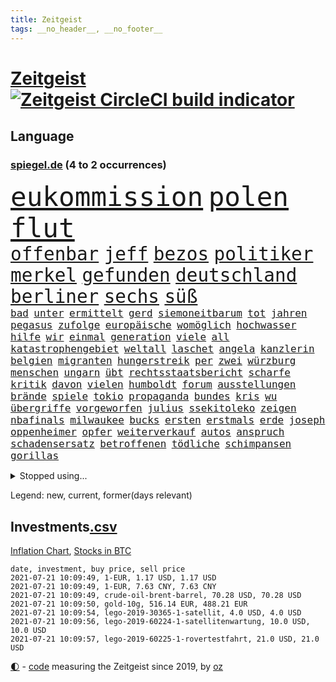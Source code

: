 ```yaml
---
title: Zeitgeist
tags: __no_header__, __no_footer__
---
```


# [Zeitgeist](https://oliz.io/zeitgeist/) [![Zeitgeist CircleCI build indicator](https://circleci.com/gh/ooz/zeitgeist.svg?style=shield)](https://circleci.com/gh/ooz/zeitgeist)

## Language

<h3><a href="https://www.spiegel.de" target="_blank">spiegel.de</a> (4 to 2 occurrences)</h3>
<p style="font-family:monospace">
<span style="font-size:32pt"><a href="news_links.html#eukommission" class="current">eukommission</a></span>
<span style="font-size:32pt"><a href="news_links.html#polen" class="current">polen</a></span>
<span style="font-size:32pt"><a href="news_links.html#flut" class="new">flut</a></span>
<br>
<span style="font-size:22pt"><a href="news_links.html#offenbar" class="current">offenbar</a></span>
<span style="font-size:22pt"><a href="news_links.html#jeff" class="current">jeff</a></span>
<span style="font-size:22pt"><a href="news_links.html#bezos" class="current">bezos</a></span>
<span style="font-size:22pt"><a href="news_links.html#politiker" class="current">politiker</a></span>
<span style="font-size:22pt"><a href="news_links.html#merkel" class="current">merkel</a></span>
<span style="font-size:22pt"><a href="news_links.html#gefunden" class="current">gefunden</a></span>
<span style="font-size:22pt"><a href="news_links.html#deutschland" class="current">deutschland</a></span>
<span style="font-size:22pt"><a href="news_links.html#berliner" class="current">berliner</a></span>
<span style="font-size:22pt"><a href="news_links.html#sechs" class="current">sechs</a></span>
<span style="font-size:22pt"><a href="news_links.html#süß" class="new">süß</a></span>
<br>
<span style="font-size:12pt"><a href="news_links.html#bad" class="current">bad</a></span>
<span style="font-size:12pt"><a href="news_links.html#unter" class="current">unter</a></span>
<span style="font-size:12pt"><a href="news_links.html#ermittelt" class="current">ermittelt</a></span>
<span style="font-size:12pt"><a href="news_links.html#gerd" class="current">gerd</a></span>
<span style="font-size:12pt"><a href="news_links.html#siemoneitbarum" class="new">siemoneitbarum</a></span>
<span style="font-size:12pt"><a href="news_links.html#tot" class="current">tot</a></span>
<span style="font-size:12pt"><a href="news_links.html#jahren" class="current">jahren</a></span>
<span style="font-size:12pt"><a href="news_links.html#pegasus" class="new">pegasus</a></span>
<span style="font-size:12pt"><a href="news_links.html#zufolge" class="current">zufolge</a></span>
<span style="font-size:12pt"><a href="news_links.html#europäische" class="current">europäische</a></span>
<span style="font-size:12pt"><a href="news_links.html#womöglich" class="current">womöglich</a></span>
<span style="font-size:12pt"><a href="news_links.html#hochwasser" class="new">hochwasser</a></span>
<span style="font-size:12pt"><a href="news_links.html#hilfe" class="current">hilfe</a></span>
<span style="font-size:12pt"><a href="news_links.html#wir" class="current">wir</a></span>
<span style="font-size:12pt"><a href="news_links.html#einmal" class="current">einmal</a></span>
<span style="font-size:12pt"><a href="news_links.html#generation" class="current">generation</a></span>
<span style="font-size:12pt"><a href="news_links.html#viele" class="current">viele</a></span>
<span style="font-size:12pt"><a href="news_links.html#all" class="current">all</a></span>
<span style="font-size:12pt"><a href="news_links.html#katastrophengebiet" class="new">katastrophengebiet</a></span>
<span style="font-size:12pt"><a href="news_links.html#weltall" class="current">weltall</a></span>
<span style="font-size:12pt"><a href="news_links.html#laschet" class="current">laschet</a></span>
<span style="font-size:12pt"><a href="news_links.html#angela" class="current">angela</a></span>
<span style="font-size:12pt"><a href="news_links.html#kanzlerin" class="current">kanzlerin</a></span>
<span style="font-size:12pt"><a href="news_links.html#belgien" class="current">belgien</a></span>
<span style="font-size:12pt"><a href="news_links.html#migranten" class="current">migranten</a></span>
<span style="font-size:12pt"><a href="news_links.html#hungerstreik" class="current">hungerstreik</a></span>
<span style="font-size:12pt"><a href="news_links.html#per" class="current">per</a></span>
<span style="font-size:12pt"><a href="news_links.html#zwei" class="current">zwei</a></span>
<span style="font-size:12pt"><a href="news_links.html#würzburg" class="current">würzburg</a></span>
<span style="font-size:12pt"><a href="news_links.html#menschen" class="current">menschen</a></span>
<span style="font-size:12pt"><a href="news_links.html#ungarn" class="current">ungarn</a></span>
<span style="font-size:12pt"><a href="news_links.html#übt" class="current">übt</a></span>
<span style="font-size:12pt"><a href="news_links.html#rechtsstaatsbericht" class="new">rechtsstaatsbericht</a></span>
<span style="font-size:12pt"><a href="news_links.html#scharfe" class="current">scharfe</a></span>
<span style="font-size:12pt"><a href="news_links.html#kritik" class="current">kritik</a></span>
<span style="font-size:12pt"><a href="news_links.html#davon" class="current">davon</a></span>
<span style="font-size:12pt"><a href="news_links.html#vielen" class="current">vielen</a></span>
<span style="font-size:12pt"><a href="news_links.html#humboldt" class="current">humboldt</a></span>
<span style="font-size:12pt"><a href="news_links.html#forum" class="current">forum</a></span>
<span style="font-size:12pt"><a href="news_links.html#ausstellungen" class="new">ausstellungen</a></span>
<span style="font-size:12pt"><a href="news_links.html#brände" class="current">brände</a></span>
<span style="font-size:12pt"><a href="news_links.html#spiele" class="current">spiele</a></span>
<span style="font-size:12pt"><a href="news_links.html#tokio" class="current">tokio</a></span>
<span style="font-size:12pt"><a href="news_links.html#propaganda" class="current">propaganda</a></span>
<span style="font-size:12pt"><a href="news_links.html#bundes" class="current">bundes</a></span>
<span style="font-size:12pt"><a href="news_links.html#kris" class="new">kris</a></span>
<span style="font-size:12pt"><a href="news_links.html#wu" class="new">wu</a></span>
<span style="font-size:12pt"><a href="news_links.html#übergriffe" class="current">übergriffe</a></span>
<span style="font-size:12pt"><a href="news_links.html#vorgeworfen" class="current">vorgeworfen</a></span>
<span style="font-size:12pt"><a href="news_links.html#julius" class="current">julius</a></span>
<span style="font-size:12pt"><a href="news_links.html#ssekitoleko" class="new">ssekitoleko</a></span>
<span style="font-size:12pt"><a href="news_links.html#zeigen" class="current">zeigen</a></span>
<span style="font-size:12pt"><a href="news_links.html#nbafinals" class="current">nbafinals</a></span>
<span style="font-size:12pt"><a href="news_links.html#milwaukee" class="current">milwaukee</a></span>
<span style="font-size:12pt"><a href="news_links.html#bucks" class="current">bucks</a></span>
<span style="font-size:12pt"><a href="news_links.html#ersten" class="current">ersten</a></span>
<span style="font-size:12pt"><a href="news_links.html#erstmals" class="current">erstmals</a></span>
<span style="font-size:12pt"><a href="news_links.html#erde" class="current">erde</a></span>
<span style="font-size:12pt"><a href="news_links.html#joseph" class="current">joseph</a></span>
<span style="font-size:12pt"><a href="news_links.html#oppenheimer" class="new">oppenheimer</a></span>
<span style="font-size:12pt"><a href="news_links.html#opfer" class="current">opfer</a></span>
<span style="font-size:12pt"><a href="news_links.html#weiterverkauf" class="new">weiterverkauf</a></span>
<span style="font-size:12pt"><a href="news_links.html#autos" class="current">autos</a></span>
<span style="font-size:12pt"><a href="news_links.html#anspruch" class="current">anspruch</a></span>
<span style="font-size:12pt"><a href="news_links.html#schadensersatz" class="current">schadensersatz</a></span>
<span style="font-size:12pt"><a href="news_links.html#betroffenen" class="current">betroffenen</a></span>
<span style="font-size:12pt"><a href="news_links.html#tödliche" class="current">tödliche</a></span>
<span style="font-size:12pt"><a href="news_links.html#schimpansen" class="new">schimpansen</a></span>
<span style="font-size:12pt"><a href="news_links.html#gorillas" class="current">gorillas</a></span>
</p>
<details>
<summary>Stopped using...</summary>
<p class="former" style="font-size:12pt">
linie(272) ausbauen(271) ruf(271) ruhen(271) schleswigholstein(271) exemplare(270) influencerin(270) intensivbetten(270) piloten(270) sperre(270) verteidiger(270) zurzeit(270) 37(269) 8000(269) fdpchef(269) schläge(269) sibirien(269) subventionen(269) verstorbene(269) wiederwahl(269) 1980(268) ac(268) annegret(268) beeinflussen(268) beschließt(268) coronaimpfstoffe(268) drehten(268) entschuldigen(268) figur(268) generalsekretär(268) jünger(268) mag(268) misshandelt(268) nachfolge(268) präsidentschaftswahlen(268) scheidet(268) solidarität(268) stimmte(268) verlängern(268) werben(268) air(267) alexej(267) ankündigung(267) atlantik(267) beamter(267) bedrohung(267) bewerber(267) carsten(267) coronafällen(267) daniel(267) dietmar(267) erwägen(267) greta(267) ifoinstitut(267) kalt(267) kurze(267) liege(267) nawalny(267) radfahrer(267) rainer(267) schrieb(267) schulkinder(267) stoppte(267) ausnahmezustand(266) autofahrerin(266) bielefeld(266) draußen(266) erlitten(266) fehlverhalten(266) humor(266) höher(266) komisch(266) medizinische(266) strafzölle(266) tötet(266) umdenken(266) willen(266) zwingt(266) beklagen(265) bewährung(265) bildschirm(265) einstigen(265) gedauert(265) kippen(265) klingbeil(265) kredite(265) kämpfe(265) luftwaffe(265) metropole(265) netzwerken(265) passagiere(265) passen(265) positive(265) rathaus(265) spiels(265) stammen(265) unterzeichnet(265) verbringen(265) wild(265) abstimmung(264) anderthalb(264) aufgelöst(264) beschleunigen(264) bestimmen(264) billionen(264) digitaler(264) h(264) historiker(264) komplette(264) lothar(264) längere(264) michel(264) oligarchen(264) reiche(264) riesige(264) sam(264) senken(264) taten(264) to(264) vorstandschef(264) wieler(264) überwachen(264) abenteuer(263) aufstieg(263) bochum(263) bundesrechnungshof(263) flieht(263) hammer(263) herrscher(263) timo(263) trennen(263) verschaffen(263) 65(262) angemessen(262) austritt(262) big(262) ernsthaften(262) gleichberechtigung(262) interessenvertreter(262) kippe(262) lauter(262) mutige(262) nationen(262) pannen(262) premiere(262) reformen(262) veranstaltung(262) vereinten(262) blockade(261) euratspräsident(261) islamischen(261) lager(261) ludwig(261) lust(261) millionenhöhe(261) moore(261) ring(261) schnee(261) selben(261) taugt(261) weltweite(261) wohnen(261) zustimmung(261) übersicht(261) aufsehen(260) beider(260) einhaltung(260) fbi(260) genutzt(260) gewerkschaft(260) lagern(260) manches(260) nachspiel(260) netzwerk(260) sauerstoff(260) see(260) suspendiert(260) telekom(260) umstrittener(260) unterstützer(260) usschauspieler(260) vergangene(260) vorsitzenden(260) ärztinnen(260) argumente(259) beraten(259) bistum(259) ermöglicht(259) gast(259) herausforderer(259) lebte(259) neuem(259) oldtimer(259) pferd(259) ruder(259) schriftstellerin(259) thunberg(259) trumpregierung(259) umsatz(259) vorgeschichte(259) adam(258) appell(258) barack(258) bergkarabach(258) brinkhaus(258) coronaneuinfektionen(258) disney+(258) drohte(258) durcheinander(258) flughäfen(258) freut(258) gelegenheit(258) halben(258) handlungen(258) märchen(258) querdenker(258) ralph(258) schiedsrichter(258) schön(258) stock(258) unionsfraktionschef(258) verabschiedet(258) verhängen(258) wählt(258) ärzten(258) beachten(257) eigentümer(257) entsteht(257) fakten(257) gletscher(257) hölle(257) jahrhundert(257) kollege(257) lkwfahrer(257) netanyahu(257) nordsee(257) offiziellen(257) setzten(257) staats(257) time(257) videokonferenz(257) viren(257) wahre(257) zinsen(257) andrej(256) basketball(256) herzogin(256) online(256) ordnet(256) redet(256) schlicht(256) sächsischen(256) verantwortlichen(256) verbote(256) wirtschaftsministerium(256) zählen(256) ablenkungsmanöver(255) auskunft(255) ausreichend(255) ausschuss(255) beiträge(255) bildungsforscher(255) experte(255) franzose(255) gestoppt(255) haushalte(255) hotels(255) karte(255) leid(255) mitarbeiterinnen(255) mittlerweile(255) ryan(255) schärfere(255) breiten(254) hut(254) lebenslange(254) perfekt(254) rechts(254) wachstum(254) zeitpunkt(254) alarmiert(253) aufbruch(253) gastbeitrag(253) handelsabkommen(253) jerusalem(253) journalistin(253) mauer(253) mick(253) negativen(253) schumacher(253) strände(253) woman(253) barbara(252) bewusstlos(252) eskaliert(252) feiertagen(252) gering(252) green(252) herunter(252) indem(252) kulissen(252) nase(252) spiegeltitelstory(252) spotify(252) symbol(252) änderte(252) armenische(251) europaparlament(251) luca(251) nachweis(251) näher(251) option(251) tür(251) unten(251) verschärfte(251) überlassen(251) alice(250) ansprache(250) arbeitsminister(250) lieferten(250) moskaus(250) patient(250) rotrotgrün(250) umfragen(250) abtreibung(249) auslösen(249) drohe(249) ebenso(249) empfängt(249) geschäftsführer(249) haftstrafen(249) langeweile(249) milliardenhilfen(249) schief(249) vorgaben(249) zurückgewiesen(249) deutsches(248) dresdner(248) eingeführt(248) fernsehen(248) kontakte(248) mieten(248) mittelständler(248) quer(248) umweltschutz(248) bewahren(247) fdppolitiker(247) genehmigt(247) handel(247) initiative(247) kilometern(247) regierungschefin(247) rkichef(247) rollt(247) usdollar(247) 17jährigen(246) dar(246) ereignisse(246) plastikmüll(246) schlussphase(246) spielerinnen(246) verwiesen(246) bestmarke(245) experiment(245) garten(245) gekauft(245) heinrich(245) kontrollen(245) praktisch(245) fußballbund(244) gelder(244) gouverneur(244) materialien(244) patzer(244) politikerin(244) apotheken(243) belegen(243) letztes(243) pandemiebekämpfung(243) parallelen(243) skeptisch(243) stufenplan(243) testet(243) umgeht(243) beitrag(242) gelockert(242) häftling(242) kern(242) mama(242) mond(242) rundfunk(242) steffen(242) studiert(242) trauert(242) angekündigten(241) antrag(241) ausgetauscht(241) erzbistum(241) gefälschte(241) mehrerer(241) panik(241) vermeintlich(241) ergebnissen(240) erstickt(240) hilfen(240) hohem(240) verheerend(240) alba(239) retter(239) arztpraxen(238) ausrüstung(238) kostenlos(238) mischen(238) ran(238) sage(238) spahns(238) thüringens(238) vermissen(238) wandel(238) zuständig(238) klöckner(237) pleite(237) rahmen(237) wenigstens(237) architekt(236) einschalten(236) hoffnungen(236) songs(236) wiener(236) kapitel(234) landet(234) matchwinner(234) nirgendwo(234) schneidet(234) 2010(233) rang(233) bundesnetzagentur(232) erfährt(232) erzbischof(232) riskant(232) videochat(232) austin(231) geklaut(231) niedrig(231) vorfeld(231) anfangen(230) chemikalien(230) erstattet(230) fabrice(230) nebenbei(230) spaltung(230) stört(230) anlegen(229) ausgebucht(229) begrenzt(229) elektrischen(229) spannend(229) vereidigt(229) verschafft(229) votum(229) andrew(228) rot(228) sarah(228) hoteliers(227) richtete(227) rückblick(227) bedienen(226) verlegen(226) geht's(225) ursprünglich(225) justizministerin(224) thüringer(224) dr(223) präsidentschaft(223) seuche(223) spiegelredakteur(223) verhelfen(223) gipfeltreffen(222) teilnehmern(222) identität(221) popstars(221) studios(221) emotionale(220) meldungen(220) strafbar(220) unterbrochen(219) verglichen(219) vorsichtig(219) einblicke(218) graf(218) niedrigsten(218) stünden(218) vernichtet(218) barrikaden(217) drückt(217) empfangen(217) lehrerinnen(217) musik(217) staatsoberhaupt(217) weidel(217) personalie(216) sinkender(216) gefecht(215) impfdosen(215) premiers(215) verhältnisse(215) ausgaben(214) coronaimpfstoffs(214) inselstaat(214) inseln(213) links(213) segeln(213) biontechimpfstoff(212) dieb(212) impfstrategie(212) inhaftierten(212) spiegelspitzengespräch(212) absurd(211) bitcoins(211) drohung(211) lockern(211) farbe(210) roethe(210) abschluss(209) daheim(209) einladung(209) sprit(209) teuren(209) tina(209) reihen(208) verunglückten(207) gelogen(206) hinein(206) reisebeschränkungen(206) vermieden(206) aktionen(205) gesichter(205) gestört(205) langem(205) versammelt(205) äthiopischen(205) helgoland(204) versteckte(204) gruppenspiel(203) teures(202) älteste(202) champ(201) gelangen(201) höchstens(201) kaisers(201) bestechung(200) gestalt(200) rückte(200) abgeordnetenhaus(199) glänzte(199) schusswechsel(199) 13jährige(198) finanzministerin(198) aufspüren(197) freiheiten(197) irlands(197) stabil(197) transparenz(197) coronaverstoß(196) coronakosten(195) major(195) knüpft(194) leistungssport(194) opa(194) wertschätzung(194) zerlegt(194) 29jährige(192) abgabe(192) bestellen(192) impfzentren(192) schutzsuchende(191) woelki(191) versteigerung(190) beschaffen(189) rüstet(189) kulturen(188) tierheim(188) astrazenecaimpfstoff(187) silas(187) würdigt(187) eckpunkte(186) drinnen(185) eingetroffen(185) gerammt(185) zusammenprall(185) aufgespürt(184) hungern(184) klingen(183) lockert(183) sony(183) streamingdienste(183) betreten(182) führungskraft(182) vorbehalte(182) generelle(181) variante(181) abgrund(180) arzneimittelbehörde(180) dürre(180) laufende(178) entführte(177) überwiegend(177) freigelassen(176) apotheker(175) desaströsen(175) familiengeschichte(175) trocken(174) überholen(174) fisch(173) mehrmals(172) dpa(170) ausweisung(168) impfstoffdosen(167) konkretes(166) beträgt(165) bereichert(164) brad(163) stationiert(163) eigentliche(158) aktienkurs(157) pandemiebedingt(157) kritisierten(156) fotostrecke(155) pommes(155) schönheitsop(155) wucht(155) heikel(154) coronamasken(153) regierungsbeteiligung(153) seidenstraße(151) statistischen(151) 37jähriger(150) unveröffentlichten(150) vereinbarung(150) zwingend(150) hennigwellsow(149) desinformation(147) pool(147) widerstände(146) briefe(143) geheimes(143) musikindustrie(143) vorfälle(143) iii(142) abberufen(141) havarie(141) portugiesische(141) kremlchef(140) mediatorin(140) pitt(140) aufgelösten(139) aufschlag(139) nützen(139) renditen(139) aung(138) fragwürdige(138) kyi(138) militärputsch(138) shitstorm(138) suu(138) camper(137) fotografierte(137) koalieren(137) meyer(137) abreise(136) impfpass(136) kennzahlen(136) rauchen(136) staatsfonds(136) altenpfleger(135) ankläger(135) ausgebildet(135) silber(135) mitreden(134) kannte(133) festen(132) giftige(132) afghanistans(131) carolin(131) containerschiff(131) datenschützer(131) sinkenden(131) weiterspielen(130) weltraum(130) zusammenbruch(130) heiklen(129) fahrbahn(128) spitzenvertreter(126) unzureichend(126) beherrscht(125) meistertitel(125) tabaksteuer(125) magische(124) millionenstrafe(124) fliegende(123) geschäftsmodell(122) hohenzollern(122) myanmars(122) mönche(122) realen(122) verhaltenskodex(120) zurückgezogen(120) durchgreifen(119) graben(119) töne(119) 4000(118) abwehrspieler(118) verlaufen(116) dose(115) heimische(115) egoismus(114) johnsons(114) emilia(113) ikea(113) münchens(113) traumtor(113) feministin(112) votierte(112) entschuldigte(111) kanye(110) ärmeren(110) holten(109) identitären(109) paaren(108) schwerin(108) plastikflaschen(107) gewicht(106) kulturszene(106) riesen(106) fußballerinnen(105) kings(105) mcdonald's(105) supernova(105) todes(105) aktiven(104) beschreiben(104) isrückkehrerin(104) premierministerin(104) schottlands(103) ständige(103) szenarien(103) gesundheitszustand(102) landtagswahlkampf(102) mexikanischen(102) strebt(102) diplomatie(101) dopingtests(101) einstecken(101) lockte(101) marvin(101) strafrechtler(101) dosb(100) erstellt(100) logik(100) nationaler(100) sportbund(100) ausschluss(99) kaiserslautern(98) nämlich(98) qrcode(98) schnäppchenschlitten(98) waldbränden(98) zusammengebrochen(98) bundesjustizministerin(97) durchschnitt(97) nigerias(97) zurückfordern(97) bellingham(95) lieferte(95) maskengeschäften(95) neumann(95) beatmungsgeräte(94) charité(94) horrende(94) reformieren(94) royalen(94) erteilte(93) zimmern(93) à(93) erregte(91) gemeistert(91) kommunalwahlen(91) nebeneinkünfte(91) regimegegner(91) einfordern(90) gesundheitsministeriums(90) übersetzen(90) drüber(89) einladen(89) 21jähriger(88) aussteiger(88) beerben(88) betrugsvorwürfen(88) südgrenze(88) verteilten(88) br(87) fahrlässig(87) gendern(87) gwyneth(87) paltrow(87) rumänien(87) vergiftete(87) ausnahmesituation(86) ausrichten(86) mitspieler(86) patente(86) stapel(86) umweltschutzorganisation(86) zoff(86) coronaeffekt(85) flixbus(85) gebeten(85) mitverantwortlich(85) prestigeprojekt(85) abwägen(84) grill(84) landeskriminalamts(84) reichsfahnen(84) reichskriegsflaggen(84) verschlingen(84) ameisen(83) großveranstaltungen(83) impfstoffverteilung(83) molotowcocktails(83) strafkolonie(83) wiederöffnung(83) ken(82) kurioser(82) lobbycontrol(82) mrnaimpfstoffe(82) paralympics(82) abkühlung(81) betragen(81) escooter(81) indischer(81) junges(81) schenk(81) verhaften(81) überführt(81) brust(80) missbrauchsskandals(80) schießtraining(80) unkonventionelles(80) unschuldige(80) drittstaaten(79) erweiterung(79) italienisch(79) roller(79) vertrödeln(79) flugzeugs(78) gegebene(78) homberg(78) ifoinstituts(78) inflationsraten(78) unbedacht(78) amazonserie(77) bedeutende(77) bergung(77) heiter(77) stationen(77) träumte(77) 60jährige(76) hussein(76) interessiert's(76) moderation(76) standorten(76) stocken(76) vergiftetes(76) bundesbürger(75) fraglich(75) marketing(75) menstruation(75) periode(75) umstellung(75) blunt(74) bulliger(74) böhm(74) han(74) rückenschmerzen(74) kriegt(73) querdenkerdemos(73) abzuwenden(72) fußballeuropameisterschaft(72) kubicki(72) vinci(72) fasst(71) formuliert(71) freitagnachmittag(71) infrastrukturplan(71) chirurgen(70) gnabry(70) serge(70) stromnetzes(70) tabu(70) unionskandidat(70) stoltenberg(69) begründete(68) olympiaaus(68) schwimmstar(68) bergwerk(67) pflegereform(67) eingefangen(65) chatprotokolle(64) intensivmedizin(64) kabel(64) menschenrechtlern(64) streikt(64) trinkempfehlungen(64) wettbewerbsvorteil(64) motorrad(63) videoanalyse(63) exweltmeister(62) gauland(62) gegensatz(62) herzrhythmusstörungen(62) ire(62) klebrige(62) revolutionären(62) wiederbelebung(62) einsehen(61) ofen(61) typisch(61) ebike(60) label(60) scarlett(60) waldflächen(60) zenit(60) ambitionen(59) festspiele(59) neukölln(59) schwimmerin(59) traumatischen(59) eingedämmt(58) getarnt(58) klimaaktivisten(58) platzierten(58) psychotherapeutin(58) spender(58) verkünden(58) wagt(58) abbiegen(57) unglücklich(57) aufgewachsen(56) zweijähriges(56) straßenbahn(55) vertraut(55) natostaaten(54) rannten(54) verwirren(54) beisein(53) henderson(53) kapstadt(53) ansprüche(52) bereite(52) bildungseinrichtungen(52) klassenraum(52) daneben(51) videostreams(51) ökopartei(51) indische(50) lobbyisten(50) mikrochips(50) todesfall(50) untauglich(50) vereinsikone(50) 2045(49) 31jährigen(49) bio(49) bretagne(49) exekutiert(49) kanton(49) embolo(48) empathie(48) gastronomen(48) klimaschädliche(48) klugen(48) louisa(48) maike(48) menschlichen(48) vwmanager(48) ausgelassen(47) blue(47) gewinnerin(47) musikstreaming(47) origin(47) euländern(46) schleppte(46) stromerzeugung(46) touristische(46) schlauchboot(45) wachsenden(45) winken(45) curevacimpfstoff(44) installieren(44) jacke(44) notop(44) 2027(43) gebürtigen(43) aß(42) fremdbestimmt(42) hitlergruß(42) pumpt(42) quadrate(42) sträubt(42) ursprungsort(42) zwischenergebnisse(42) aufwind(41) chronologie(41) co₂preis(41) familienhund(41) geburten(41) meerenge(41) nationaltrainer(41) verfilmung(41) angekurbelt(40) jeweils(40) unangenehm(40) abgestiegen(39) johansson(39) mitbewohnerin(39) 1990(38) entmachten(38) hals(38) hindus(38) linksradikale(38) nsu(38) rätselraten(38) vollbremsung(38) vorständen(38) heben(37) highlight(37) israelischer(37) postbank(37) samuraischwert(37) videocall(37) antisemitismusvorwurf(36) arzneimittelhersteller(36) kugel(36) mehrheitlich(36) mögliches(36) patentaussetzung(36) politikwissenschaftler(36) antisemitische(35) dynamik(35) sexiest(35) steuerflucht(35) wirtschaftsmacht(35) 52jähriger(34) benzinautos(34) melania(34) profiteure(34) trickste(34) verordnet(34) zweifachen(34) antisemitischen(33) doppel(33) einkommens(33) einzel(33) körperkult(33) reguläre(33) bedrohlich(32) beschränkt(32) industriestaaten(32) netanjahu(32) überdauert(32) 60jährigen(31) gefälschter(31) kontroversen(31) laster(31) ängste(31) anstoß(30) arbeitsrecht(30) cochef(30) gewerkschafter(30) herford(30) ticket(30) assistentin(29) gegend(29) herero(29) iraker(29) nama(29) spruchs(29) zurückzahlen(29) abgeschrieben(28) abstürzen(28) bezeichnen(28) covid19impfstoffs(28) kommentieren(28) militärschläge(28) papa(28) soziales(28) befugnisse(27) cnnjournalistin(27) eingedrungen(27) kluft(27) rammte(27) abrechnung(26) begabungen(26) coronamaskenpflicht(26) metropolregion(26) muslimen(26) riesiger(26) sympathie(26) teuerung(26) waffenhändler(26) 15gradziel(25) ausnahmefällen(25) despoten(25) erwärmt(25) genderverbot(25) my(25) zurückgeschickt(25) 47jähriger(24) eva(24) festzunehmen(24) gendersprache(24) hummels(24) mats(24) wettkampf(24) angespannten(23) bewertungen(23) erweitern(23) möbelhaus(23) nashörner(23) verräter(23) 01(22) ausfiel(22) auszuschließen(22) erschreckt(22) unbrauchbar(22) uswahlen(22) ellenbogen(21) g7staaten(21) landesliste(21) preiserhöhung(21) felsen(20) hörten(20) klettern(20) lehren(20) nr(20) sichtbarkeit(20) unsicherheiten(20) verfolgten(20) zehntausend(20) abschneiden(19) ausstellen(19) bloggers(19) euroleague(19) litauens(19) museums(19) angedockt(18) bewaffnen(18) ergriffen(18) erzwungen(18) forderten(18) gesandte(18) hakt(18) kernmodul(18) lago(18) maggiore(18) mustafa(18) oppositioneller(18) schultern(18) seilbahnunglück(18) sekte(17) überzeugte(17) abhalten(16) benzinpreise(16) gefangenenaustausch(16) jebsen(16) microsoftbetriebssystem(16) verendeten(16) warnstreik(16) weiterbauen(16) geburtenzahlen(15) machenschaften(15) preistreiber(15) unrechtmäßig(15) wasserschaden(15) zehnjähriger(15) drückte(14) kritischem(14) tribüne(14) vergütungen(14) wagens(14) ausbreiten(13) begrünen(13) chipmangel(13) fünfjähriger(13) jacht(13) naftali(13) tenniswelt(13) turnierspiel(13) bundesbehörden(12) kinderwunsch(12) kopie(12) lafontaine(12) linkenabgeordnete(12) oskar(12) radikaler(12) schwiegermutter(12) dienstwagen(11) diplomatisch(11) marin(11) rechtsnationalisten(11) sechzigerjahre(11) sexy(11) unterbinden(11) zukünftigen(11)
</p>
</details>
<p>Legend: <span class="new">new</span>, <span class="current">current</span>, <span class="former">former(days relevant)</span></p>

## Investments[.csv](investments.csv)

[Inflation Chart](https://inflationchart.com),
[Stocks in BTC](https://stonksinbtc.xyz/)

```
date, investment, buy price, sell price
2021-07-21 10:09:49, 1-EUR, 1.17 USD, 1.17 USD
2021-07-21 10:09:49, 1-EUR, 7.63 CNY, 7.63 CNY
2021-07-21 10:09:49, crude-oil-brent-barrel, 70.28 USD, 70.28 USD
2021-07-21 10:09:50, gold-10g, 516.14 EUR, 488.21 EUR
2021-07-21 10:09:54, lego-2019-30365-1-satellit, 4.0 USD, 4.0 USD
2021-07-21 10:09:56, lego-2019-60224-1-satellitenwartung, 10.0 USD, 10.0 USD
2021-07-21 10:09:57, lego-2019-60225-1-rovertestfahrt, 21.0 USD, 21.0 USD
```

<footer>
<a href="javascript:toggleTheme()" class="nav">🌓</a>
- <a href="https://github.com/ooz/zeitgeist">code</a> measuring the Zeitgeist since 2019, by <a href="https://oliz.io">oz</a>
</footer>
